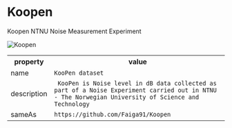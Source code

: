 # Koopen
Koopen NTNU Noise Measurement Experiment

![Koopen](https://www.ntnu.no/documents/1271490433/1271491054/Koopen_collage2.png/06321b01-097c-45b7-a388-68872d5de7a9?t=1489418406574)

<div itemscope itemtype="http://schema.org/Dataset">
  <table>
    <tr>
      <th>property</th>
      <th>value</th>
    </tr>
    <tr>
      <td>name</td>
      <td><code itemprop="name">KooPen dataset</code></td>
    </tr>
      <tr>
      <td>description</td>
      <td><code itemprop="description"> KooPen is Noise level in dB data collected as part of a Noise Experiment carried out in NTNU - The Norwegian University of Science and Technology </code></td>
    </tr>
    </tr>
      <tr>
      <td>sameAs</td>
      <td><code itemprop="sameAs">https://github.com/Faiga91/Koopen</code></td>
    </tr>
  </table>
</div>
